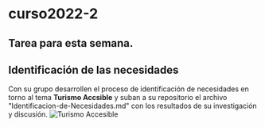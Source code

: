 # curso2022-2

## Tarea para esta semana.

## Identificación de las necesidades
Con su grupo desarrollen el proceso de identificación de necesidades en torno al tema **Turismo Accsible** y suban a su repositorio el archivo "Identificacion-de-Necesidades.md" con los resultados de su investigación y discusión.
![Turismo Accesible](./images/TurismoAccesible.webb)